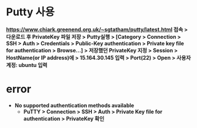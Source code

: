 # Putty 사용

**https://www.chiark.greenend.org.uk/~sgtatham/putty/latest.html 접속 > 다운로드 후 PrivateKey 파일 저장 > Putty실행 > [Category > Connection > SSH > Auth > Credentials > Public-Key authentication > Private key file for authentication > Browse...] > 저장했던 PrivateKey 지정 > Session > HostName(or IP address)에 > 15.164.30.145 입력 > Port(22) > Open > 사용자 계정: ubuntu 입력**

# error

- **No supported authentication methods available**
  - **PuTTY > Connection > SSH > Auth > Private Key file for authentication > PrivateKey 확인**
